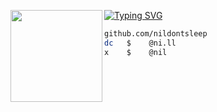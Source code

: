 [![Typing SVG](https://readme-typing-svg.herokuapp.com?font=Roboto-mono&duration=3000&color=FFFFFF&center=false&vCenter=true&lines=nildontsleep+<3)](https://git.io/typing-svg)
<img align="left" src="https://github.com/user-attachments/assets/c771b608-8f13-4cdf-899d-ab474ba69867" width="147"/> 


```bash
github.com/nildontsleep
dc   $    @ni.ll
x    $    @nil
```

